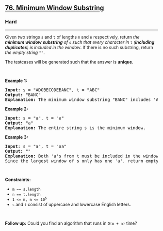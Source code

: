 <h2><a href="https://leetcode.com/problems/minimum-window-substring/?envType=problem-list-v2&envId=rqttai6m">76. Minimum Window Substring</a></h2><h3>Hard</h3><hr><p>Given two strings <code>s</code> and <code>t</code> of lengths <code>m</code> and <code>n</code> respectively, return <em>the <strong>minimum window</strong></em> <span data-keyword="substring-nonempty"><strong><em>substring</em></strong></span><em> of </em><code>s</code><em> such that every character in </em><code>t</code><em> (<strong>including duplicates</strong>) is included in the window</em>. If there is no such substring, return <em>the empty string </em><code>&quot;&quot;</code>.</p>

<p>The testcases will be generated such that the answer is <strong>unique</strong>.</p>

<p>&nbsp;</p>
<p><strong class="example">Example 1:</strong></p>

<pre>
<strong>Input:</strong> s = &quot;ADOBECODEBANC&quot;, t = &quot;ABC&quot;
<strong>Output:</strong> &quot;BANC&quot;
<strong>Explanation:</strong> The minimum window substring &quot;BANC&quot; includes &#39;A&#39;, &#39;B&#39;, and &#39;C&#39; from string t.
</pre>

<p><strong class="example">Example 2:</strong></p>

<pre>
<strong>Input:</strong> s = &quot;a&quot;, t = &quot;a&quot;
<strong>Output:</strong> &quot;a&quot;
<strong>Explanation:</strong> The entire string s is the minimum window.
</pre>

<p><strong class="example">Example 3:</strong></p>

<pre>
<strong>Input:</strong> s = &quot;a&quot;, t = &quot;aa&quot;
<strong>Output:</strong> &quot;&quot;
<strong>Explanation:</strong> Both &#39;a&#39;s from t must be included in the window.
Since the largest window of s only has one &#39;a&#39;, return empty string.
</pre>

<p>&nbsp;</p>
<p><strong>Constraints:</strong></p>

<ul>
	<li><code>m == s.length</code></li>
	<li><code>n == t.length</code></li>
	<li><code>1 &lt;= m, n &lt;= 10<sup>5</sup></code></li>
	<li><code>s</code> and <code>t</code> consist of uppercase and lowercase English letters.</li>
</ul>

<p>&nbsp;</p>
<p><strong>Follow up:</strong> Could you find an algorithm that runs in <code>O(m + n)</code> time?</p>
